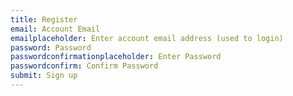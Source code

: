 ```yaml
---
title: Register
email: Account Email
emailplaceholder: Enter account email address (used to login)
password: Password
passwordconfirmationplaceholder: Enter Password
passwordconfirm: Confirm Password
submit: Sign up
---
```


